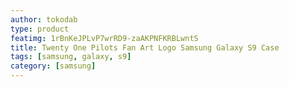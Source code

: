 ```yaml
---
author: tokodab
type: product
featimg: 1rBnKeJPLvP7wrRD9-zaAKPNFKRBLwntS
title: Twenty One Pilots Fan Art Logo Samsung Galaxy S9 Case
tags: [samsung, galaxy, s9]
category: [samsung]
---
```

